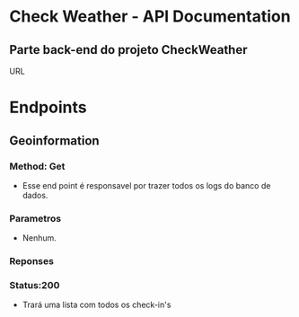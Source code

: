 # Check Weather - API Documentation
## Parte back-end do projeto CheckWeather

URL

# Endpoints

## Geoinformation
### Method: Get
- Esse end point é responsavel por trazer todos os logs do banco de dados.

### Parametros
- Nenhum.

### Reponses
### Status:200

- Trará uma lista com todos os check-in's

